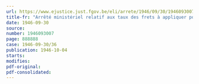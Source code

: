 ```yaml
---
url: https://www.ejustice.just.fgov.be/eli/arrete/1946/09/30/1946093007/justel
title-fr: "Arrêté ministériel relatif aux taux des frets à appliquer pour tout contrat d'affrètement conclu à l'intervention de l'office régulateur de la Navigation intérieure"
date: 1946-09-30
source:
number: 1946093007
page: 888888
case: 1946-09-30/36
publication: 1946-10-04
starts:
modifies:
pdf-original:
pdf-consolidated:
---
```


